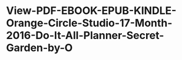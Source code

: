 # View-PDF-EBOOK-EPUB-KINDLE-Orange-Circle-Studio-17-Month-2016-Do-It-All-Planner-Secret-Garden-by-O